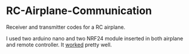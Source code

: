 # RC-Airplane-Communication

Receiver and transmitter codes for a RC airplane. 

I used two arduino nano and two NRF24 module inserted in both airplane and remote controller. It [worked](https://youtu.be/BTtzqg-JXrY) pretty well.
